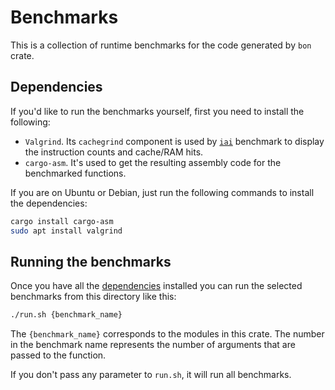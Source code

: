 # Benchmarks

This is a collection of runtime benchmarks for the code generated by `bon` crate.

## Dependencies

If you'd like to run the benchmarks yourself, first you need to install the following:

-   `Valgrind`. Its `cachegrind` component is used by [`iai`](https://github.com/bheisler/iai) benchmark to display the instruction counts and cache/RAM hits.
-   `cargo-asm`. It's used to get the resulting assembly code for the benchmarked functions.

If you are on Ubuntu or Debian, just run the following commands to install the dependencies:

```bash
cargo install cargo-asm
sudo apt install valgrind
```

## Running the benchmarks

Once you have all the [dependencies](#dependencies) installed you can run the selected benchmarks from this directory like this:

```bash
./run.sh {benchmark_name}
```

The `{benchmark_name}` corresponds to the modules in this crate. The number in the benchmark name represents the number of arguments that are passed to the function.

If you don't pass any parameter to `run.sh`, it will run all benchmarks.
